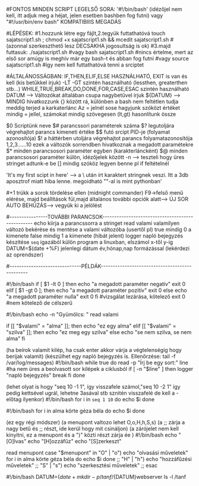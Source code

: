 
#FONTOS
MINDEN SCRIPT LEGELSŐ SORA: '#!/bin/bash' (idézőjel nem kell, itt adjuk meg a héjat, jelen esetben bashben fog futni)
vagy "#!/usr/bin/env bash"   KOMPATIBIlIS MEGADÁS


#LÉPÉSEK: 
#1.hozzunk létre egy fájlt,2.tegyük futtathatóvá
touch sajatscript1.sh ; chmod +x sajatscript1.sh && mcedit sajatscript1.sh #(azonnal szerkeszthető lesz DECSAKHA jogosultság is ok)
#3.majd futtasuk:
./sajatscript1.sh 
#vagy
bash sajatscript1.sh  #nincs értelme, mert az első sor amúgy is meghív már egy bash-t és abban fog futni
#vagy
source sajatscript1.sh #így nem kell futtathatóvá tenni a srciptet

#ÁLTALÁNOSSÁGBAN:
IF,THEN,ELIF,ELSE HASZNÁLHATÓ, EXIT is van és kell (kis betűkkel írjuk)
-LT -GT szintén használható (lessthen, greaterthen stb...)
WHILE,TRUE,BREAK,DO,DONE,FOR,CASE,ESAC szintén használható
DATUM --> Változókat általában csupa nagybetűvel írjuk
${DATUM} --> MINDIG hivatkozzunk {} között rá, különben a bash nem feltétlen tudja meddig terjed a karkaterlánc
Az = jelnél sose hagyjunk szóközt
értéket mindig = jellel, számokat mindig szövegesen (lt,gt) hasonlítunk össze


$0 Scriptünk neve
$# parancssori paraméterek száma
$? legutoljára végrehajtot parancs kimeneti értéke
$$ futó srcipt PID-je (folyamat azonosítója)
$! a háttérben utoljára végrehajtot parancs folyamatazonosítója
$1,$2,$3......$10 ezek a változók sorrendben hivatkoznak a megadott paramétekre
$* minden parancsosori paraméter egyben (karakterláncként)
$@ minden parancsosori paraméter külön, idézőjelek között
-n --> teszteli hogy üres stringet adtunk-e be
[] mindig szóköz legyen benne pl if feltételnél

'It\'s my first scipt in here' --> a \ után írt karaktert stringnek veszi. Itt a 3db aposztrof miatt hiba lenne.
megoidható ""-al is mint pythonban'

#+1 trükk a sorok tördelése ellen (midnight commander)
F9->felső menű elérése, majd beállítások fül,majd általános
további opciók alatt--> ÚJ SOR AUTO BEHÚZÁS--> vegyük ki a jelölést

#----------------TOVÁBBI PARANCSOK-------------------------------------------------
echo                     kiirja a parancssorra a stringet
read valami              valamilyen változó bekérése és mentése a valami változóba (usertől pl)
true                     mindig 0 a kimenete
false                    mindig 1 a kimenete (hibát jelent)
logger                   napló bejegyzés készítése
`seq`                    igazából külön program a linuxban, elszámol x-től y-ig
DATUM=$(date +%F)        jelenlegi dátum év,hónap,nap formázással (lekérdezi az oprendszer)

#------------------------------PÉLDÁK-----------------------------------------------

#!/bin/bash
if [ $1 -lt 0 ]
then
    echo "a megadott paraméter negatív"
    exit 0
elif [ $1 -gt 0 ]; then
    echo "a megadott paraméter pozitív"
    exit 0
else 
    echo "a megadott paraméter nulla"
    exit 0
fi   #vizsgálat lezárása, kötelező
exit 0 #nem kötelező de célszerű


#!/bin/bash
echo -n "Gyümölcs: "
read valami

if [[ "$valami" = "alma" ]]; then
    echo "ez egy alma"
elif [[ "$valami" = "szilva" ]]; then
    echo "ez meg egy szilva"
else
    echo "se nem szilva, se nem alma"
fi


(ha beírok valamit kilép, ha csak enter akkor várja a végtelenségig hogy berijak valamit)
(készülhet egy napló bejegyzés is. Ellenőrzése: tail -f /var/log/messages)
#!/bin/bash
while true 
do
    read -p "Írj be egy sort:" line
    #ha nem üres a beolvasott sor kilépek a ciklusból
    if [ -n "$line" ]
    then
    logger "napló bejegyzés"
        break
    fi
done


(lehet olyat is hogy "seq 10 -1 1", így visszafele számol,"seq 10 -2 1" így pedig kettsével ugrál, lehetne 3asával stb sznitén visszafelé de kell a - előtag ilyenkor)
#!/bin/bash
for i in `seq 1 10`
    do
    echo $i
done


#!/bin/bash
for i in alma körte géza béla
    do
    echo $i
done

(ez egy régi módszer)
(a menupont valtozo lehet O,o,H,h,S,s)
(a ;; zárja a nagy betű és ;; részt, ide kerül hogy mit csináljon)
(a zárójelet nem kell kinyitni, ez a menupont és a ")" közti részt zárja ée )
#!/bin/bash
echo "[O]lvas"
echo "[H]ozzáfűz"
echo "[S]zerkeszt"

read menupont
case "$menupont" in
    "O" | "o")
        echo "olvasási műveletek"
        for i in alma körte géza béla
            do
            echo $i
        done
    ;;
    "H" | "h")
        echo "hozzáfűzési műveletek"
    ;;
    "S" | "s")
        echo "szerkesztési műveletek"
    ;;
esac

#!/bin/bash
DATUM=$(date +%F)
mkdir -p /tanf/${DATUM}webserver
ls -l /tanf













